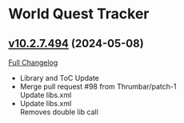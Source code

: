 # World Quest Tracker

## [v10.2.7.494](https://github.com/Tercioo/World-Quest-Tracker/tree/v10.2.7.494) (2024-05-08)
[Full Changelog](https://github.com/Tercioo/World-Quest-Tracker/compare/v10.2.6.493...v10.2.7.494) 

- Library and ToC Update  
- Merge pull request #98 from Thrumbar/patch-1  
    Update libs.xml  
- Update libs.xml  
    Removes double lib call  